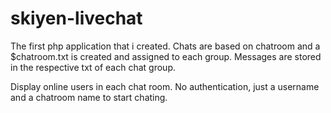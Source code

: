 # skiyen-livechat
The first php application that i created.
Chats are based on chatroom and a $chatroom.txt is created and assigned to each group.
Messages are stored in the respective txt of each chat group.

Display online users in each chat room.
No authentication, just a username and a chatroom name to start chating.